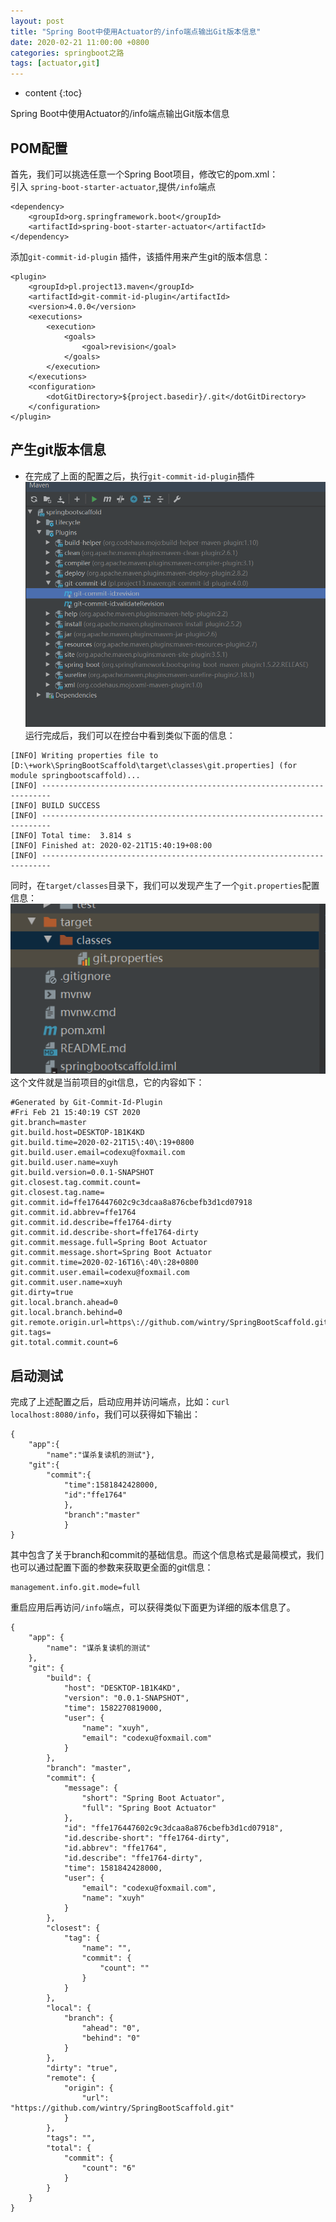 ```yaml
---
layout: post
title: "Spring Boot中使用Actuator的/info端点输出Git版本信息"
date: 2020-02-21 11:00:00 +0800 
categories: springboot之路
tags: [actuator,git]
---
```

* content
{:toc}

Spring Boot中使用Actuator的/info端点输出Git版本信息

<!-- more -->
<!-- TOC -->
## POM配置
首先，我们可以挑选任意一个Spring Boot项目，修改它的pom.xml：  
引入 ```spring-boot-starter-actuator```,提供```/info```端点  
```
<dependency>
    <groupId>org.springframework.boot</groupId>
    <artifactId>spring-boot-starter-actuator</artifactId>
</dependency>
```
添加```git-commit-id-plugin``` 插件，该插件用来产生git的版本信息： 
```
<plugin>
    <groupId>pl.project13.maven</groupId>
    <artifactId>git-commit-id-plugin</artifactId>
    <version>4.0.0</version>
    <executions>
        <execution>
            <goals>
                <goal>revision</goal>
            </goals>
        </execution>
    </executions>
    <configuration>
        <dotGitDirectory>${project.basedir}/.git</dotGitDirectory>
    </configuration>
</plugin>
```

## 产生git版本信息  
* 在完成了上面的配置之后，执行```git-commit-id-plugin```插件
![](/img_blog/spring-boot/2020-02-21-1.png)  
运行完成后，我们可以在控台中看到类似下面的信息：  
```
[INFO] Writing properties file to [D:\+work\SpringBootScaffold\target\classes\git.properties] (for module springbootscaffold)...
[INFO] ------------------------------------------------------------------------
[INFO] BUILD SUCCESS
[INFO] ------------------------------------------------------------------------
[INFO] Total time:  3.814 s
[INFO] Finished at: 2020-02-21T15:40:19+08:00
[INFO] ------------------------------------------------------------------------
```   
同时，在```target/classes```目录下，我们可以发现产生了一个```git.properties```配置信息：  
![](/img_blog/spring-boot/2020-02-21-2.png)  
这个文件就是当前项目的git信息，它的内容如下： 
```
#Generated by Git-Commit-Id-Plugin
#Fri Feb 21 15:40:19 CST 2020
git.branch=master
git.build.host=DESKTOP-1B1K4KD
git.build.time=2020-02-21T15\:40\:19+0800
git.build.user.email=codexu@foxmail.com
git.build.user.name=xuyh
git.build.version=0.0.1-SNAPSHOT
git.closest.tag.commit.count=
git.closest.tag.name=
git.commit.id=ffe176447602c9c3dcaa8a876cbefb3d1cd07918
git.commit.id.abbrev=ffe1764
git.commit.id.describe=ffe1764-dirty
git.commit.id.describe-short=ffe1764-dirty
git.commit.message.full=Spring Boot Actuator
git.commit.message.short=Spring Boot Actuator
git.commit.time=2020-02-16T16\:40\:28+0800
git.commit.user.email=codexu@foxmail.com
git.commit.user.name=xuyh
git.dirty=true
git.local.branch.ahead=0
git.local.branch.behind=0
git.remote.origin.url=https\://github.com/wintry/SpringBootScaffold.git
git.tags=
git.total.commit.count=6
```

## 启动测试  
完成了上述配置之后，启动应用并访问端点，比如：```curl localhost:8080/info```，我们可以获得如下输出：
```
{
    "app":{
        "name":"谋杀复读机的测试"},
    "git":{
        "commit":{
            "time":1581842428000,
            "id":"ffe1764"
            },
            "branch":"master"
            }
}
```
其中包含了关于branch和commit的基础信息。而这个信息格式是最简模式，我们也可以通过配置下面的参数来获取更全面的git信息：
```
management.info.git.mode=full
```
重启应用后再访问```/info```端点，可以获得类似下面更为详细的版本信息了。
```
{
    "app": {
        "name": "谋杀复读机的测试"
    },
    "git": {
        "build": {
            "host": "DESKTOP-1B1K4KD",
            "version": "0.0.1-SNAPSHOT",
            "time": 1582270819000,
            "user": {
                "name": "xuyh",
                "email": "codexu@foxmail.com"
            }
        },
        "branch": "master",
        "commit": {
            "message": {
                "short": "Spring Boot Actuator",
                "full": "Spring Boot Actuator"
            },
            "id": "ffe176447602c9c3dcaa8a876cbefb3d1cd07918",
            "id.describe-short": "ffe1764-dirty",
            "id.abbrev": "ffe1764",
            "id.describe": "ffe1764-dirty",
            "time": 1581842428000,
            "user": {
                "email": "codexu@foxmail.com",
                "name": "xuyh"
            }
        },
        "closest": {
            "tag": {
                "name": "",
                "commit": {
                    "count": ""
                }
            }
        },
        "local": {
            "branch": {
                "ahead": "0",
                "behind": "0"
            }
        },
        "dirty": "true",
        "remote": {
            "origin": {
                "url": "https://github.com/wintry/SpringBootScaffold.git"
            }
        },
        "tags": "",
        "total": {
            "commit": {
                "count": "6"
            }
        }
    }
}
```

